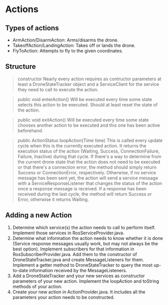 # Actions #

## Types of actions ##
- ArmAction/DisarmAction: Arms/disarms the drone.
- TakeoffAction/LandingAction: Takes off or lands the drone.
- FlyToAction: Attempts to fly to the given coordinates.

## Structure ##

> constructor
Nearly every action requires as contructor parameters at least a DroneStateTracker object and a ServiceClient for the service they need to call to execute the action.

> public void enterAction()
Will be executed every time some state selects this action to be executed. Should at least reset the state of the action.

> public void exitAction()
Will be executed every time some state chooses another action to be executed and this one has been active beforehand.

> public ActionStatus loopAction(Time time)
This is called every update cycle when this is the currently executed action. It returns the execution status of the action (Waiting, Success, ConnectionFailure, Failure, Inactive) during that cycle. If there's a way to determine from the current drone state that the action does not need to be executed or that there's a connection error, the method should simply return Success or ConnectionError, respectively. Otherwise, if no service message has been sent yet, the action will send a service message with a ServiceResponseListener that changes the status of the action once a response message is received. If a response has been received during the last cycle, the method will return Success or Error, otherwise it returns Waiting.

## Adding a new Action ##

1. Determine which service(s) the action needs to call to perform itself. Implement those services in RosServiceProvider.java.
2. Determine what information the action needs to know whether it is done (Service response messages usually work, but may not always be the best option). Implement subscribers for that information in RosSubscriberProvider.java. Add them to the constructor of DroneStateTracker.java and create MessageListeners for them. Implement a getter method to DroneStateTracker to query the most up-to-date information received by the MessageListeners.
3. Add a DroneStateTracker and your new services as constructor parameters of your new action. Implement the loopAction and toString methods of your action.
4. Create your new action in ActionProvider.java. It includes all the parameters your action needs to be constructed.
